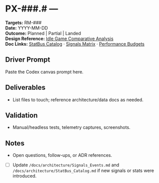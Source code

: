 # PX-###.# — <Driver Title>
**Targets:** RM-###  
**Date:** YYYY-MM-DD  
**Outcome:** Planned | Partial | Landed  
**Design Reference:** [Idle Game Comparative Analysis](../analysis/IdleGameComparative.md)  
**Doc Links:** [StatBus Catalog](../architecture/StatBus_Catalog.md) · [Signals Matrix](../architecture/Signals_Events.md) · [Performance Budgets](../quality/Performance_Budgets.md)

## Driver Prompt
Paste the Codex canvas prompt here.

## Deliverables
- List files to touch; reference architecture/data docs as needed.

## Validation
- Manual/headless tests, telemetry captures, screenshots.

## Notes
- Open questions, follow-ups, or ADR references.
- [ ] Update `/docs/architecture/Signals_Events.md` and `/docs/architecture/StatBus_Catalog.md` if new signals or stats were introduced.
